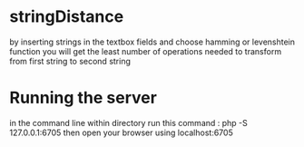 # stringDistance
by inserting strings in the textbox fields and choose hamming or levenshtein function 
you will get the least number of operations needed to transform from first string to second string

# Running the server
in the command line within directory run this command :  php -S 127.0.0.1:6705
    then open your browser using localhost:6705
